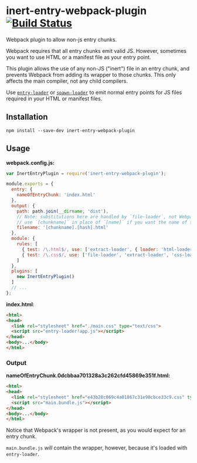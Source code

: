 # inert-entry-webpack-plugin [![Build Status](https://travis-ci.org/erikdesjardins/inert-entry-webpack-plugin.svg?branch=master)](https://travis-ci.org/erikdesjardins/inert-entry-webpack-plugin)

Webpack plugin to allow non-js entry chunks.

Webpack requires that all entry chunks emit valid JS.
However, sometimes you want to use HTML or a manifest file as your entry point.

This plugin allows the use of any non-JS ("inert") file in an entry chunk, and prevents Webpack from adding its wrapper to those chunks.
This only affects the main compiler, not any child compilers.

Use [`entry-loader`](https://github.com/eoin/entry-loader) or [`spawn-loader`](https://github.com/erikdesjardins/spawn-loader) to emit normal entry points for JS files required in your HTML or manifest files.

## Installation

`npm install --save-dev inert-entry-webpack-plugin`

## Usage

**webpack.config.js:**

```js
var InertEntryPlugin = require('inert-entry-webpack-plugin');

module.exports = {
  entry: {
    nameOfEntryChunk: 'index.html'
  },
  output: {
    path: path.join(__dirname, 'dist'),
    // Note: substitutions here are handled by `file-loader`, not Webpack as usual
    // use `[chunkname]` in place of `[name]` if you want the name of the entry chunk
    filename: '[chunkname].[hash].html'
  },
  module: {
    rules: [
      { test: /\.html$/, use: ['extract-loader', { loader: 'html-loader', options: { attrs: ['link:href', 'script:src'] } }] },
      { test: /\.css$/, use: ['file-loader', 'extract-loader', 'css-loader'] }
    ]
  },
  plugins: [
    new InertEntryPlugin()
  ]
  // ...
};
```

**index.html**:

```html
<html>
<head>
  <link rel="stylesheet" href="./main.css" type="text/css">
  <script src="entry-loader!app.js"></script>
</head>
<body>...</body>
</html>
```

### Output

**nameOfEntryChunk.0dcbbaa701328a3c262cfd45869e351f.html:**

```html
<html>
<head>
  <link rel="stylesheet" href="e43b20c069c4a01867c31e98cbce33c9.css" type="text/css">
  <script src="main.bundle.js"></script>
</head>
<body>...</body>
</html>
```

Notice that Webpack's wrapper is not present, as you would expect for an entry chunk.

`main.bundle.js` *will* contain the wrapper, however, because it's loaded with `entry-loader`.
